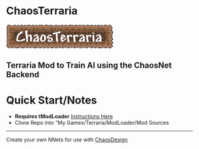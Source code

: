 # ChaosTerraria

![](./banner.png)

Terraria Mod to Train AI using the ChaosNet Backend
---

# Quick Start/Notes
- **Requires tModLoader** [Instructions Here](https://github.com/tModLoader/tModLoader/wiki)
- Clone Repo into "My Games/Terraria/ModLoader/Mod Sources
---

Create your own NNets for use with [ChaosDesign](https://github.com/RookieIndieDev/chaos-design)


